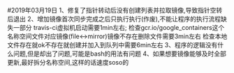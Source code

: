 #2019年03月19日
1、修复了指针转动后没有创建列表并拉取镜像,导致指针空转后退出
2、增加镜像首次同步完成之后只执行执行(作废),不能让程序的执行流程缺失一部分
	travis-ci虚拟机启动需要1min左右;
	检查gcr.io/google_containers这个名称空间文件对应镜像(file<->mirror)镜像不存在删除文件需要3min左右
	检查本地文件存在就ok不存在就创建并加入到队列中需要6min左右
3、程序的逻辑没有什么问题,但是却出了问题,可能是bash的用法有问题
4、如果想要镜像能够及时全部更新,最好拆分名称空间,这样的话速度soso的
